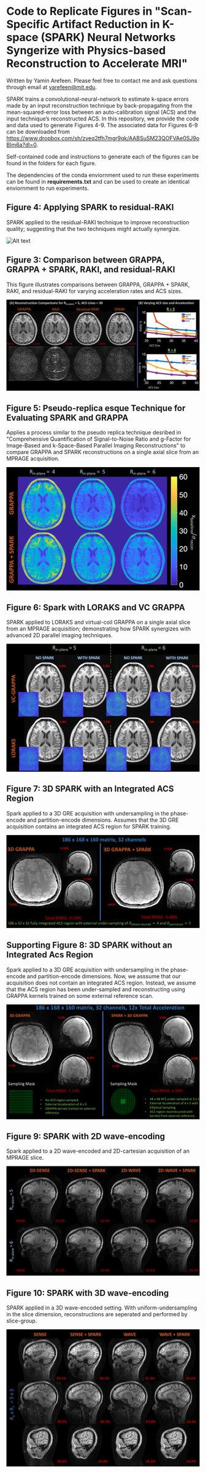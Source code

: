 # Code to Replicate Figures in "Scan-Specific Artifact Reduction in K-space (SPARK) Neural Networks Syngerize with Physics-based Reconstruction to Accelerate MRI" 

Written by Yamin Arefeen.  Please feel free to contact me and ask questions through email at yarefeen@mit.edu.

SPARK trains a convolutional-neural-network to estimate k-space errors made by an input reconstruction technique by back-propagating from the mean-squared-error loss between an auto-calibration signal (ACS) and the input technique’s reconstructed ACS.  In this repository, we provide the code and data used to generate Figures 4-9.  The associated data for Figures 6-9 can be downloaded from https://www.dropbox.com/sh/zveq2tfh7mgr9qk/AABSuSM23QOFVAe0SJ9oBIm6a?dl=0.  

Self-contained code and instructions to generate each of the figures can be found in the folders for each figure.

The dependencies of the conda enviornment used to run these experiments can be found in **requirements.txt** and can be used to create an identical enviornment to run experiments. 

## Figure 4: Applying SPARK to residual-RAKI

SPARK applied to the residual-RAKI technique to improve reconstruction quality; suggesting that the two techniques might actually synergize.

![Alt text](docs/images/spark_with_residual_raki.png?raw=True "spark_with_rraki")

## Figure 3: Comparison between GRAPPA, GRAPPA + SPARK, RAKI, and residual-RAKI

This figure illustrates comparisons between GRAPPA, GRAPPA + SPARK, RAKI, and residual-RAKI for varying acceleration rates and ACS sizes.

![Alt text](docs/images/residual_raki_comparison.png?raw=True "spark_raki_rraki")

## Figure 5: Pseudo-replica esque Technique for Evaluating SPARK and GRAPPA

Applies a process similar to the pseudo replica technique desribed in "Comprehensive Quantification of Signal-to-Noise Ratio and g-Factor for Image-Based and k-Space-Based Parallel Imaging Reconstructions" to compare GRAPPA and SPARK reconstructions on a single axial slice from an MPRAGE acquisition.  

![Alt text](docs/images/noisemap_gfactor_attempt.png?raw=True "pseudo-relica")

## Figure 6: Spark with LORAKS and VC GRAPPA

SPARK applied to LORAKS and virtual-coil GRAPPA on a single axial slice from an MPRAGE acquisition; demonstrating how SPARK synergizes with advanced 2D parallel imaging techniques.

![Alt text](docs/images/potential_figure_R5R6_loraks_vc.png?raw=True "loraksvc")

## Figure 7: 3D SPARK with an Integrated ACS Region

Spark applied to a 3D GRE acquisition with undersampling in the phase-encode and partition-encode dimensions.  Assumes that the 3D GRE acquisition contains an integrated ACS region for SPARK training.

![Alt text](docs/images/integratedacs.png?raw=True "integrated3d")

## Supporting Figure 8: 3D SPARK without an Integrated Acs Region

Spark applied to a 3D GRE acquisition with undersampling in the phase-encode and partition-encode dimensions.  Now, we asssume that our acquisition does not contain an integrated ACS region.  Instead, we assume that the ACS region has been under-sampled and reconstructing using GRAPPA kernels trained on some external reference scan.

![Alt text](docs/images/externalacs.png?raw=True "external3d")

## Figure 9: SPARK with 2D wave-encoding

Spark applied to a 2D wave-encoded and 2D-cartesian acquisition of an MPRAGE slice.  

![Alt text](docs/images/wave2d.png?raw=True "wave2d")

## Figure 10: SPARK with 3D wave-encoding

SPARK applied in a 3D wave-encoded setting.  With uniform-undersampling in the slice dimension, reconstructions are seperated and performed by slice-group.

![Alt text](docs/images/wave3d.png?raw=True "wave2d")
